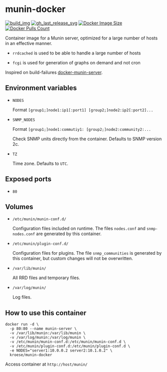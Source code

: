 munin-docker
=============

[![build_img]][build_url]
[![gh_last_release_svg]][munin-docker-hub]
[![Docker Image Size]][munin-docker-hub]
[![Docker Pulls Count]][munin-docker-hub]

[build_url]: https://github.com/kroese/munin-docker/
[munin-docker-hub]: https://hub.docker.com/r/kroese/munin-docker

[build_img]: https://github.com/kroese/munin-docker/actions/workflows/build.yml/badge.svg
[Docker Image Size]: https://img.shields.io/docker/image-size/kroese/munin-docker/latest?color=066da5&label=size
[Docker Pulls Count]: https://img.shields.io/docker/pulls/kroese/munin-docker.svg?style=flat&label=pulls
[gh_last_release_svg]: https://img.shields.io/docker/v/kroese/munin-docker?arch=amd64&sort=date&color=066da5

Container image for a Munin server, optimized for a large number of hosts in an effective manner.

* `rrdcached` is used to be able to handle a large number of hosts

* `fcgi` is used for generation of graphs on demand and not cron

Inspired on build-failures [docker-munin-server](https://github.com/build-failure/docker-munin-server).

## Environment variables

* `NODES`

    Format `[group1;]node1:ip1[:port1] [group2;]node2:ip2[:port2]...`

* `SNMP_NODES`

    Format `[group1;]node1:commutiy1: [group2;]node2:community2:...`

    Check SNMP units directly from the container. Defaults to SNMP version 2c.

* `TZ`

    Time zone. Defaults to `UTC`.

## Exposed ports

* `80`

## Volumes

* `/etc/munin/munin-conf.d/`

    Configuration files included on runtime. The files `nodes.conf` and `snmp-nodes.conf` are generated by this container.

* `/etc/munin/plugin-conf.d/`

    Configuration files for plugins. The file `snmp_communities` is generated by this container, but custom changes will not be overwritten.

* `/var/lib/munin/`

    All RRD files and temporary files.

* `/var/log/munin/`

    Log files.

## How to use this container

```
docker run -d \
  -p 80:80 --name munin-server \
  -v /var/lib/munin:/var/lib/munin \
  -v /var/log/munin:/var/log/munin \
  -v /etc/munin/munin-conf.d:/etc/munin/munin-conf.d \
  -v /etc/munin/plugin-conf.d:/etc/munin/plugin-conf.d \
  -e NODES="server1:10.0.0.2 server2:10.1.0.2" \
  kroese/munin-docker
```

Access container at `http://host/munin/`
